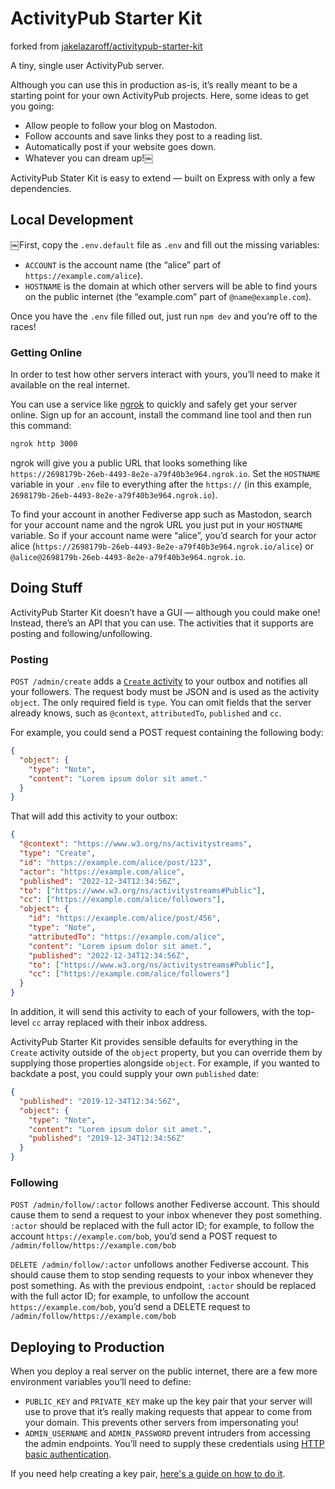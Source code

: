 # ActivityPub Starter Kit

forked from [jakelazaroff/activitypub-starter-kit](https://github.com/jakelazaroff/activitypub-starter-kit)

A tiny, single user ActivityPub server.

Although you can use this in production as-is, it’s really meant to be a starting point for your own ActivityPub projects. Here, some ideas to get you going:

- Allow people to follow your blog on Mastodon.
- Follow accounts and save links they post to a reading list.
- Automatically post if your website goes down.
- Whatever you can dream up!￼

ActivityPub Stater Kit is easy to extend — built on Express with only a few dependencies.

## Local Development

￼First, copy the `.env.default` file as `.env` and fill out the missing variables:

- `ACCOUNT` is the account name (the “alice” part of `https://example.com/alice`).
- `HOSTNAME` is the domain at which other servers will be able to find yours on the public internet (the “example.com” part of `@name@example.com`).

Once you have the `.env` file filled out, just run `npm dev` and you’re off to the races!

### Getting Online

In order to test how other servers interact with yours, you’ll need to make it available on the real internet.

You can use a service like [ngrok](https://ngrok.com/) to quickly and safely get your server online. Sign up for an account, install the command line tool and then run this command:

```sh
ngrok http 3000
```

ngrok will give you a public URL that looks something like `https://2698179b-26eb-4493-8e2e-a79f40b3e964.ngrok.io`. Set the `HOSTNAME` variable in your `.env` file to everything after the `https://` (in this example, `2698179b-26eb-4493-8e2e-a79f40b3e964.ngrok.io`).

To find your account in another Fediverse app such as Mastodon, search for your account name and the ngrok URL you just put in your `HOSTNAME` variable. So if your account name were “alice”, you’d search for your actor alice (`https://2698179b-26eb-4493-8e2e-a79f40b3e964.ngrok.io/alice`) or `@alice@2698179b-26eb-4493-8e2e-a79f40b3e964.ngrok.io`.

## Doing Stuff

ActivityPub Starter Kit doesn’t have a GUI — although you could make one! Instead, there’s an API that you can use. The activities that it supports are posting and following/unfollowing.

### Posting

`POST /admin/create` adds a [`Create` activity](https://www.w3.org/TR/activitypub/#create-activity-outbox) to your outbox and notifies all your followers. The request body must be JSON and is used as the activity `object`. The only required field is `type`. You can omit fields that the server already knows, such as `@context`, `attributedTo`, `published` and `cc`.

For example, you could send a POST request containing the following body:

```json
{
  "object": {
    "type": "Note",
    "content": "Lorem ipsum dolor sit amet."
  }
}
```

That will add this activity to your outbox:

```json
{
  "@context": "https://www.w3.org/ns/activitystreams",
  "type": "Create",
  "id": "https://example.com/alice/post/123",
  "actor": "https://example.com/alice",
  "published": "2022-12-34T12:34:56Z",
  "to": ["https://www.w3.org/ns/activitystreams#Public"],
  "cc": ["https://example.com/alice/followers"],
  "object": {
    "id": "https://example.com/alice/post/456",
    "type": "Note",
    "attributedTo": "https://example.com/alice",
    "content": "Lorem ipsum dolor sit amet.",
    "published": "2022-12-34T12:34:56Z",
    "to": ["https://www.w3.org/ns/activitystreams#Public"],
    "cc": ["https://example.com/alice/followers"]
  }
}
```

In addition, it will send this activity to each of your followers, with the top-level `cc` array replaced with their inbox address.

ActivityPub Starter Kit provides sensible defaults for everything in the `Create` activity outside of the `object` property, but you can override them by supplying those properties alongside `object`. For example, if you wanted to backdate a post, you could supply your own `published` date:

```json
{
  "published": "2019-12-34T12:34:56Z",
  "object": {
    "type": "Note",
    "content": "Lorem ipsum dolor sit amet.",
    "published": "2019-12-34T12:34:56Z"
  }
}
```

### Following

`POST /admin/follow/:actor` follows another Fediverse account. This should cause them to send a request to your inbox whenever they post something. `:actor` should be replaced with the full actor ID; for example, to follow the account `https://example.com/bob`, you’d send a POST request to `/admin/follow/https://example.com/bob`

`DELETE /admin/follow/:actor` unfollows another Fediverse account. This should cause them to stop sending requests to your inbox whenever they post something. As with the previous endpoint, `:actor` should be replaced with the full actor ID; for example, to unfollow the account `https://example.com/bob`, you’d send a DELETE request to `/admin/follow/https://example.com/bob`

## Deploying to Production

When you deploy a real server on the public internet, there are a few more environment variables you’ll need to define:

- `PUBLIC_KEY` and `PRIVATE_KEY` make up the key pair that your server will use to prove that it’s really making requests that appear to come from your domain. This prevents other servers from impersonating you!
- `ADMIN_USERNAME` and `ADMIN_PASSWORD` prevent intruders from accessing the admin endpoints. You’ll need to supply these credentials using [HTTP basic authentication](https://swagger.io/docs/specification/2-0/authentication/basic-authentication/).

If you need help creating a key pair, [here's a guide on how to do it](https://stackoverflow.com/a/44474607).
